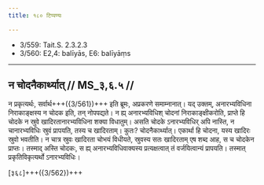 ```yaml
---
title: १८० टिप्पण्यः

---
```

- 3/559: Tait.S. 2.3.2.3
- 3/560: E2,4: balīyās, E6: balīyāṃs

____________________________________________


## न चोदनैकार्थ्यात् // MS_३,६.५ //

न प्रकृत्यर्थः, सर्वार्थ+++({3/561})+++ इति ब्रूमः, अप्रकरणे समाम्नानात्। यद् उक्तम्, अनारभ्यविधिना निराकाङ्क्षस्य न चोदक इति, तन् नोपपद्यते। न ह्य् अनारभ्यविधिश् चोदनां निराकाङ्क्षीकरोति, प्राप्ते हि चोदके न स्रुवे खादिरतानारभ्यविधिना शक्या विधातुम्। असति चोदके ऽनारभ्यविधिर् अपि नास्ति, न चानारभ्यविधिः स्रुवं प्रापयति, तस्य च खादिरताम्। कुतः? चोदनैकार्थ्यात्। एकार्था हि चोदना, यस्य खादिरः स्रुवो भवतीति। न चात्र स्रुवः खादिरता चोभयं विधीयते, स्रुवस्य सतः खादिरताम् एष शब्द आह, स च चोदकेन प्राप्तः। तस्माद् अस्ति चोदकः, स ह्य् अनारभ्यविधिवाक्यस्य प्रत्यक्षत्वात् तं वर्जयित्वान्यं प्रापयति। तस्मात् प्रकृतिविकृत्यर्थो ऽनारभ्यविधिः।

[३६८]+++({3/562})+++
